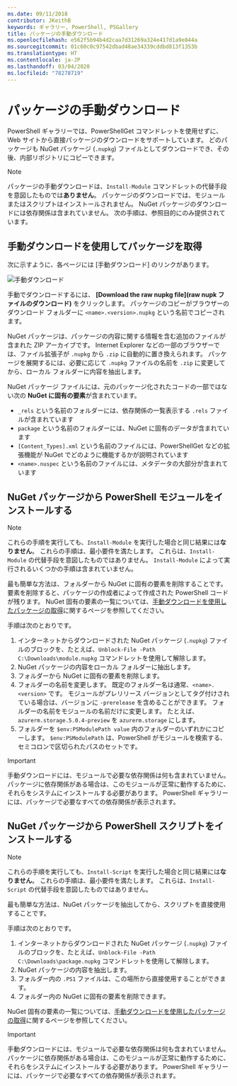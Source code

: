 ```yaml
---
ms.date: 09/11/2018
contributor: JKeithB
keywords: ギャラリー, PowerShell, PSGallery
title: パッケージの手動ダウンロード
ms.openlocfilehash: e562f5b94b4d2caa7d31269a324e417d1a9e844a
ms.sourcegitcommit: 01c60c0c97542dbad48ae34339cddbd813f1353b
ms.translationtype: HT
ms.contentlocale: ja-JP
ms.lasthandoff: 03/04/2020
ms.locfileid: "78278719"
---
```

# <a name="manual-package-download"></a>パッケージの手動ダウンロード

PowerShell ギャラリーでは、PowerShellGet コマンドレットを使用せずに、Web サイトから直接パッケージのダウンロードをサポートしています。 どのパッケージも NuGet パッケージ (`.nupkg`) ファイルとしてダウンロードでき、その後、内部リポジトリにコピーできます。

> [!NOTE]
> パッケージの手動ダウンロードは、`Install-Module` コマンドレットの代替手段を意図したものでは**ありません**。
> パッケージのダウンロードでは、モジュールまたはスクリプトはインストールされません。 NuGet パッケージのダウンロードには依存関係は含まれていません。 次の手順は、参照目的にのみ提供されています。

## <a name="using-manual-download-to-acquire-a-package"></a>手動ダウンロードを使用してパッケージを取得

次に示すように、各ページには [手動ダウンロード] のリンクがあります。

![手動ダウンロード](media/manual-download/packagedisplaypagewithpseditions.png)

手動でダウンロードするには、 **[Download the raw nupkg file]\(raw nupk ファイルのダウンロード\)** をクリックします。 パッケージのコピーがブラウザーのダウンロード フォルダーに `<name>.<version>.nupkg` という名前でコピーされます。

NuGet パッケージは、パッケージの内容に関する情報を含む追加のファイルが含まれた ZIP アーカイブです。 Internet Explorer などの一部のブラウザーでは、ファイル拡張子が `.nupkg` から `.zip` に自動的に置き換えられます。 パッケージを展開するには、必要に応じて `.nupkg` ファイルの名前を `.zip` に変更してから、ローカル フォルダーに内容を抽出します。

NuGet パッケージ ファイルには、元のパッケージ化されたコードの一部ではない次の **NuGet に固有の要素**が含まれています。

- `_rels` という名前のフォルダーには、依存関係の一覧表示する `.rels` ファイルが含まれています
- `package` という名前のフォルダーには、NuGet に固有のデータが含まれています
- `[Content_Types].xml` という名前のファイルには、PowerShellGet などの拡張機能が NuGet でどのように機能するかが説明されています
- `<name>.nuspec` という名前のファイルには、メタデータの大部分が含まれています

## <a name="installing-powershell-modules-from-a-nuget-package"></a>NuGet パッケージから PowerShell モジュールをインストールする

> [!NOTE]
> これらの手順を実行しても、`Install-Module` を実行した場合と同じ結果には**なりません**。 これらの手順は、最小要件を満たします。 これらは、`Install-Module` の代替手段を意図したものではありません。
> `Install-Module` によって実行されるいくつかの手順は含まれていません。

最も簡単な方法は、フォルダーから NuGet に固有の要素を削除することです。 要素を削除すると、パッケージの作成者によって作成された PowerShell コードが残ります。
NuGet 固有の要素の一覧については、[手動ダウンロードを使用したパッケージの取得](#using-manual-download-to-acquire-a-package)に関するページを参照してください。

手順は次のとおりです。

1. インターネットからダウンロードされた NuGet パッケージ (`.nupkg`) ファイルのブロックを、たとえば、`Unblock-File -Path C:\Downloads\module.nupkg` コマンドレットを使用して解除します。
2. NuGet パッケージの内容をローカル フォルダーに抽出します。
2. フォルダーから NuGet に固有の要素を削除します。
3. フォルダーの名前を変更します。 既定のフォルダー名は通常、`<name>.<version>` です。 モジュールがプレリリース バージョンとしてタグ付けされている場合は、バージョンに `-prerelease` を含めることができます。 フォルダーの名前をモジュールの名前だけに変更します。 たとえば、`azurerm.storage.5.0.4-preview` を `azurerm.storage` にします。
4. フォルダーを `$env:PSModulePath value` 内のフォルダーのいずれかにコピーします。 `$env:PSModulePath` は、PowerShell がモジュールを検索する、セミコロンで区切られたパスのセットです。

> [!IMPORTANT]
> 手動ダウンロードには、モジュールで必要な依存関係は何も含まれていません。 パッケージに依存関係がある場合は、このモジュールが正常に動作するために、それらをシステムにインストールする必要があります。 PowerShell ギャラリーには、パッケージで必要なすべての依存関係が表示されます。

## <a name="installing-powershell-scripts-from-a-nuget-package"></a>NuGet パッケージから PowerShell スクリプトをインストールする

> [!NOTE]
> これらの手順を実行しても、`Install-Script` を実行した場合と同じ結果には**なりません**。 これらの手順は、最小要件を満たします。 これらは、`Install-Script` の代替手段を意図したものではありません。

最も簡単な方法は、NuGet パッケージを抽出してから、スクリプトを直接使用することです。

手順は次のとおりです。

1. インターネットからダウンロードされた NuGet パッケージ (`.nupkg`) ファイルのブロックを、たとえば、`Unblock-File -Path C:\Downloads\package.nupkg` コマンドレットを使用して解除します。
2. NuGet パッケージの内容を抽出します。
2. フォルダー内の `.PS1` ファイルは、この場所から直接使用することができます。
3. フォルダー内の NuGet に固有の要素を削除できます。

NuGet 固有の要素の一覧については、[手動ダウンロードを使用したパッケージの取得](#using-manual-download-to-acquire-a-package)に関するページを参照してください。

> [!IMPORTANT]
> 手動ダウンロードには、モジュールで必要な依存関係は何も含まれていません。 パッケージに依存関係がある場合は、このモジュールが正常に動作するために、それらをシステムにインストールする必要があります。 PowerShell ギャラリーには、パッケージで必要なすべての依存関係が表示されます。
